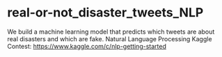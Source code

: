 # real-or-not_disaster_tweets_NLP
We build a machine learning model that predicts which tweets are about real disasters and which are fake. Natural Language Processing Kaggle Contest: https://www.kaggle.com/c/nlp-getting-started
